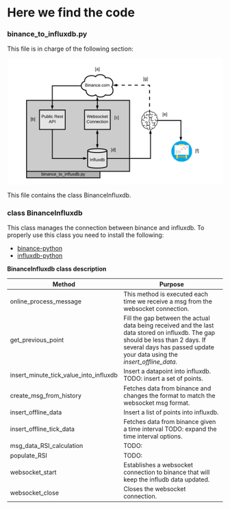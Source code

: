 # Here we find the code

### binance_to_influxdb.py

This file is in charge of the following section:

![title](../data/images/binance_to_influxdb_diagram.png)

This file contains the class BinanceInfluxdb.

### class BinanceInfluxdb

This class manages the connection between binance and influxdb.
To properly use this class you need to install the following:

 - [binance-python](https://github.com/sammchardy/python-binance)
 - [influxdb-python](https://github.com/influxdata/influxdb-python)

**BinanceInfluxdb class description**

  **Method**                                  | **Purpose**
  ----------------------------------------| --------------------------
  online_process_message                  | This method is executed each time we receive a msg from the websocket connection.
  get_previous_point                      | Fill the gap between the actual data being received and the last data stored on influxdb. The gap should be less than 2 days. If several days has passed update your data using the *insert_offline_data*.
  insert_minute_tick_value_into_influxdb  | Insert a datapoint into influxdb.  TODO: insert a set of points.
  create_msg_from_history                 | Fetches data from binance and changes the format to match the websocket msg format.
  insert_offline_data                     | Insert a list of points into influxdb.
  insert_offline_tick_data                | Fetches data from binance given a time interval TODO: expand the time interval options.
  msg_data_RSI_calculation                | TODO:
  populate_RSI                            | TODO:
  websocket_start                         | Establishes a websocket connection to binance that will keep the infludb data updated.
  websocket_close                         | Closes the websocket connection.  

